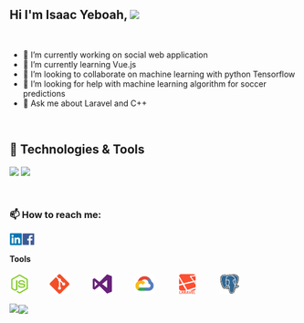 
## Hi I'm Isaac Yeboah, <img src="https://github.com/kojoYeboah53i/kojoyeboah53i/blob/main/wave.gif" width="30px">
<br/>

- 🔭 I’m currently working on social web application
- 🌱 I’m currently learning Vue.js
- 👯 I’m looking to collaborate on machine learning with python Tensorflow
- 🤔 I’m looking for help with machine learning algorithm for soccer predictions
- 💬 Ask me about Laravel and C++

<br>


## 🔧 Technologies & Tools
![](https://img.shields.io/badge/Editor-atom-informational?style=flat&logo=atom&logoColor=white&color=2bbc8a)
![](https://img.shields.io/badge/Code-JavaScript-informational?style=flat&logo=javascript&logoColor=white&color=2bbc8a)

<br>

###  📫 How to reach me:

 <!-- <a href="https://twitter.com/_iamEtornam">
  <img align="left" alt="Isaac's Gmail" width="22px" src="https://github.com/devicons/devicon/blob/master/icons/gmail/gmail-original.svg" /> -->
<!-- </a> -->
<a href="https://www.linkedin.com/in/isaac-yeboah-626b821ab"> 
  <img align="left" alt="Isaac's Linkdein" width="22px" src="https://github.com/devicons/devicon/blob/master/icons/linkedin/linkedin-original.svg" />
</a>
</a><a href="https://web.facebook.com/kojo53i/">
  <img align="left" alt='Isaac's Facebook" width="22px" src="https://github.com/devicons/devicon/blob/master/icons/facebook/facebook-original.svg" />
</a>
<br/>



#### Tools

<img src="https://github.com/devicons/devicon/blob/master/icons/nodejs/nodejs-original.svg" width="35px">&nbsp;&nbsp;&nbsp;&nbsp;&nbsp;&nbsp;&nbsp;&nbsp;
<img src="https://github.com/devicons/devicon/blob/master/icons/git/git-original.svg" width="35px">&nbsp;&nbsp;&nbsp;&nbsp;&nbsp;&nbsp;&nbsp;&nbsp;&nbsp;
<img src="https://github.com/devicons/devicon/blob/master/icons/visualstudio/visualstudio-plain.svg" width="35px">&nbsp;&nbsp;&nbsp;&nbsp;&nbsp;&nbsp;&nbsp;&nbsp;&nbsp;
<img src="https://github.com/devicons/devicon/blob/master/icons/googlecloud/googlecloud-original.svg" width="35px">&nbsp;&nbsp;&nbsp;&nbsp;&nbsp;&nbsp;&nbsp;&nbsp;&nbsp;
<img src="https://github.com/devicons/devicon/blob/master/icons/laravel/laravel-plain-wordmark.svg" width="35px">&nbsp;&nbsp;&nbsp;&nbsp;&nbsp;&nbsp;&nbsp;&nbsp;&nbsp;
<img src="https://github.com/devicons/devicon/blob/master/icons/postgresql/postgresql-original.svg" width="35px">&nbsp;&nbsp;&nbsp;&nbsp;&nbsp;&nbsp;&nbsp;&nbsp;&nbsp;

<img align="left" src="https://github-readme-stats.vercel.app/api?username=codjosoft&show_icons=true&include_all_commits=true&theme=dracula&count_private=true"/>
<a href="https://github.com/codjosoft/codjosoft">
  <img align="center" src="https://github-readme-stats.vercel.app/api/top-langs/?username=codjosoft&hide=java,html&title_color=ffffff&text_color=c9cacc&icon_color=2bbc8a&bg_color=1d1f21" />
</a>






